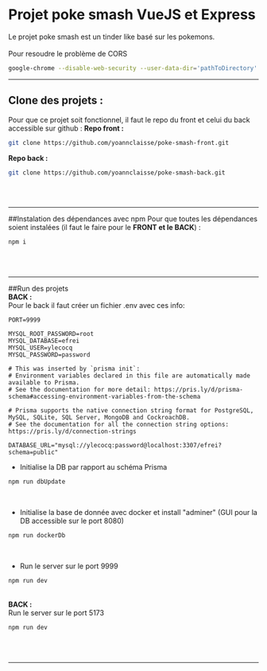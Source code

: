 # Projet poke smash VueJS et Express
Le projet poke smash est un tinder like basé sur les pokemons.
<br/>
<br/>
Pour resoudre le problème de CORS 
```bash
google-chrome --disable-web-security --user-data-dir='pathToDirectory'

```
---

## Clone des projets :
Pour que ce projet soit fonctionnel, il faut le repo du front et celui du back accessible sur github :
**Repo front :**
```bash
git clone https://github.com/yoannclaisse/poke-smash-front.git
```
**Repo back :**
```bash
git clone https://github.com/yoannclaisse/poke-smash-back.git
```
<br/>
<br/>

---

##Instalation des dépendances avec npm
Pour que toutes les dépendances soient instalées (il faut le faire pour le **FRONT et le BACK**) :
```bash
npm i
```
<br/>
<br/>

---

##Run des projets
<br/>**BACK :**<br/>
Pour le back il faut créer un fichier .env avec ces info:
```.env
PORT=9999

MYSQL_ROOT_PASSWORD=root
MYSQL_DATABASE=efrei
MYSQL_USER=ylecocq
MYSQL_PASSWORD=password

# This was inserted by `prisma init`:
# Environment variables declared in this file are automatically made available to Prisma.
# See the documentation for more detail: https://pris.ly/d/prisma-schema#accessing-environment-variables-from-the-schema

# Prisma supports the native connection string format for PostgreSQL, MySQL, SQLite, SQL Server, MongoDB and CockroachDB.
# See the documentation for all the connection string options: https://pris.ly/d/connection-strings

DATABASE_URL="mysql://ylecocq:password@localhost:3307/efrei?schema=public"
```
- Initialise la DB par rapport au schéma Prisma

```bash
npm run dbUpdate
```
<br/>

- Initialise la base de donnée avec docker et install "adminer" (GUI pour la DB accessible sur le port 8080)
```bash
npm run dockerDb
```
<br/>

- Run le server sur le port 9999
```bash
npm run dev
```
<br/>**BACK :**<br/>
Run le server sur le port 5173
```bash
npm run dev
```
<br/>
<br/>

---
